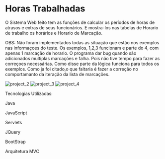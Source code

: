 # Horas Trabalhadas

O Sistema Web feito tem as funções de calcular os períodos de horas de atrasos e extras de seus funcionários.
E mostra-los nas tabelas de Horario de trabalho os horários e Horario de Marcação.

OBS: Não foram  implementados todas as situação que estão nos exemplos nas informaçoes do teste.
    	  Os exemplos, 1,2,3 funcionam e parte do 4, com apenas 1 marcação de horario.
        O programa dar bug quando são adicionados multiplas marcações e falha.
    	  Pois não tive tempo para fazer as correçoes necessárias.
    	  Como disse parte da lógica funciona para todos os exemplos.
    	  Como ja foi citado,o que faltaria é fazer a correção no comportamanto da iteração da lista de marcações.    	


![project_2](https://github.com/JamesCode-Ts/point_project/assets/63932833/31a4ed87-7220-4b0e-adc4-9e73211fae80)
![project_3](https://github.com/JamesCode-Ts/point_project/assets/63932833/34e9ff51-09a5-4d70-b04e-78b61bf693ed)
![project_4](https://github.com/JamesCode-Ts/point_project/assets/63932833/e94b3be1-fc14-478b-ab97-1a10d11af000)



Tecnologias Utilizadas:

Java

JavaScript

Servlets

JQuery

BootStrap

Arquitetura MVC



